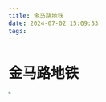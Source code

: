 ```yaml
---
title: 金马路地铁
date: 2024-07-02 15:09:53
tags:
---
```

# 金马路地铁

<img src="https://uploads.disquscdn.com/images/87f5a30545eec7eae15128f10acacd796bdd8aa396027dfa9c0172aa61ef1118.jpg" style="zoom:30%;" />
